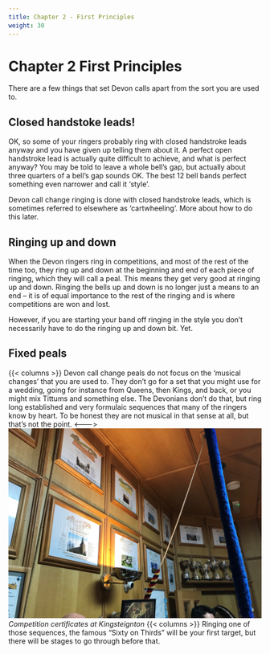 ```yaml
---
title: Chapter 2 - First Principles
weight: 30
---
```


# Chapter 2  First Principles
There are a few things that set Devon calls apart from the sort you are used to.

## Closed handstoke leads!

OK, so some of your ringers probably ring with closed handstroke leads anyway and you have given up telling them about it. A perfect open handstroke lead is actually quite difficult to achieve, and what is perfect anyway? You may be told to leave a whole bell’s gap, but actually about three quarters of a bell’s gap sounds OK. The best 12 bell bands perfect something even narrower and call it ‘style’.

Devon call change ringing is done with closed handstroke leads, which is sometimes referred to elsewhere as ‘cartwheeling’. More about how to do this later.

## Ringing up and down

When the Devon ringers ring in competitions, and most of the rest of the time too, they ring up and down at the beginning and end of each piece of ringing, which they will call a peal. This means they get very good at ringing up and down. Ringing the bells up and down is no longer just a means to an end – it is of equal importance to the rest of the ringing and is where competitions are won and lost.

However, if you are starting your band off ringing in the style you don’t necessarily have to do the ringing up and down bit. Yet.

## Fixed peals
{{< columns >}}
Devon call change peals do not focus on the ‘musical changes’ that you are used to. They don’t go for a set that you might use for a wedding, going for instance from Queens, then Kings, and back, or you might mix Tittums and something else. The Devonians don’t do that, but ring long established and very formulaic sequences that many of the ringers know by heart. To be honest they are not musical in that sense at all, but that’s not the point. 
<--->
![Competition certificates at Kingsteignton](Kingsteignton.jpg)
*Competition certificates at Kingsteignton*
{{< columns >}}
Ringing one of those sequences, the famous “Sixty on Thirds” will be your first target, but there will be stages to go through before that. 
